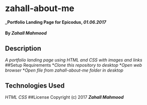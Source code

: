# zahall-about-me
#### _Portfolio Landing Page for Epicodus, _01.06.2017_
#### By _**Zahall Mahmood**_
## Description
_A portfolio landing page using HTML and CSS with images and links_
##Setup Requirements
*_Clone this repository to desktop_
*_Open web browser_
*_Open file from zahall-about-me folder in desktop_
## Technologies Used 
_HTML_
_CSS_
##License
Copyright (c) 2017 **_Zahall Mahmood_**
